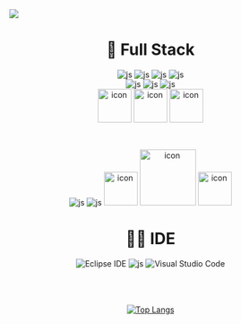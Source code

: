 <img src="https://images.unsplash.com/photo-1612892483236-52d32a0e0ac1?q=80&w=2070&auto=format&fit=crop&ixlib=rb-4.0.3&ixid=M3wxMjA3fDB8MHxwaG90by1wYWdlfHx8fGVufDB8fHx8fA%3D%3D" />
<div align="center">
  
<h1>🚀 Full Stack</h1> 

![js](https://img.shields.io/badge/Spring-6DB33F?style=for-the-badge&logo=Spring&logoColor=white)
![js](https://img.shields.io/badge/springboot-6DB33F?style=for-the-badge&logo=springboot&logoColor=white)
![js](https://img.shields.io/badge/HTML5-E34F26?&style=for-the-badge&logo=css3&logoColor=white)
![js](https://img.shields.io/badge/CSS-1572B6?&style=for-the-badge&logo=css3&logoColor=white)
<br>
![js](https://img.shields.io/badge/jquery-0769AD?style=for-the-badge&logo=jquery&logoColor=white)
![js](https://img.shields.io/badge/oracle-F80000?style=for-the-badge&logo=oracle&logoColor=white)
![js](https://img.shields.io/badge/TypeScript-3178C6?style=for-the-badge&logo=typescript&logoColor=white)
<br>
<img src="https://techstack-generator.vercel.app/java-icon.svg" alt="icon" width="60" height="60" />
<img src="https://techstack-generator.vercel.app/mysql-icon.svg" alt="icon" width="60" height="60" />
<img src="https://techstack-generator.vercel.app/js-icon.svg" alt="icon" width="60" height="60" />

<br>

![js](https://img.shields.io/badge/git-F05032?style=for-the-badge&logo=git&logoColor=white)
![js](https://img.shields.io/badge/ApacheTomcat-F8DC75?style=for-the-badge&logo=apachetomcat&logoColor=white)
<img src="https://techstack-generator.vercel.app/github-icon.svg" alt="icon" width="60" height="60" />
<img src="https://techstack-generator.vercel.app/docker-icon.svg" alt="icon" width="100" height="100" />
<img src="https://techstack-generator.vercel.app/aws-icon.svg" alt="icon" width="60" height="60" />


<h1>👩‍💻 IDE</h1> 

![Eclipse IDE](https://img.shields.io/badge/Eclipse%20IDE-2C2255.svg?&style=for-the-badge&logo=Eclipse%20IDE&logoColor=white)
![js](https://img.shields.io/badge/IntelliJ_IDEA-000000.svg?style=for-the-badge&logo=intellij-idea&logoColor=white)
![Visual Studio Code](https://img.shields.io/badge/Visual%20Studio%20Code-007ACC.svg?&style=for-the-badge&logo=Visual%20Studio%20Code&logoColor=white)
<br/><br/><br/><br/>


[![Top Langs](https://github-readme-stats.vercel.app/api/top-langs/?username=welcomeglory)](https://github.com/anuraghazra/github-readme-stats)
</div>






